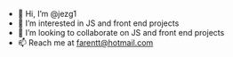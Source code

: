 - 👋 Hi, I’m @jezg1
- 👀 I’m interested in JS and front end projects
- 💞️ I’m looking to collaborate on JS and front end projects
- 📫 Reach me at farentt@hotmail.com
